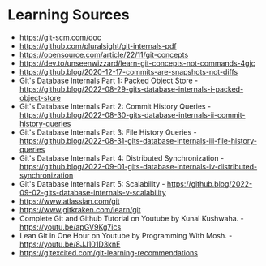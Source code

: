 # Learning Sources

- https://git-scm.com/doc
- https://github.com/pluralsight/git-internals-pdf
- https://opensource.com/article/22/11/git-concepts
- https://dev.to/unseenwizzard/learn-git-concepts-not-commands-4gjc
- https://github.blog/2020-12-17-commits-are-snapshots-not-diffs
- Git's Database Internals Part 1: Packed Object Store - https://github.blog/2022-08-29-gits-database-internals-i-packed-object-store
- Git's Database Internals Part 2: Commit History Queries - https://github.blog/2022-08-30-gits-database-internals-ii-commit-history-queries
- Git's Database Internals Part 3: File History Queries - https://github.blog/2022-08-31-gits-database-internals-iii-file-history-queries
- Git's Database Internals Part 4: Distributed Synchronization - https://github.blog/2022-09-01-gits-database-internals-iv-distributed-synchronization
- Git's Database Internals Part 5: Scalability - https://github.blog/2022-09-02-gits-database-internals-v-scalability
- https://www.atlassian.com/git
- https://www.gitkraken.com/learn/git
- Complete Git and Github Tutorial on Youtube by Kunal Kushwaha. - https://youtu.be/apGV9Kg7ics
- Lean Git in One Hour on Youtube by Programming With Mosh. - https://youtu.be/8JJ101D3knE
- https://gitexcited.com/git-learning-recommendations
